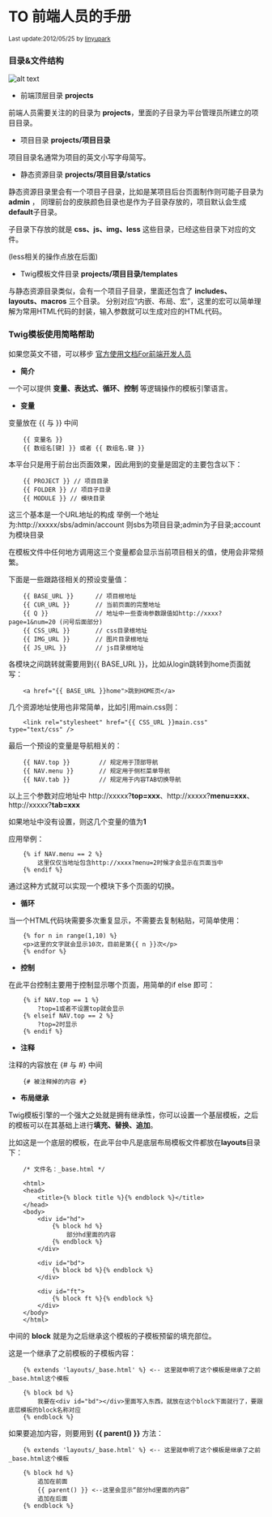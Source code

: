 # TO 前端人员的手册
<small>Last update:2012/05/25 by [linyupark](mailto:linyupark@gmail.com)</small>

### 目录&文件结构

![alt text]({../../../statics/img/pj_structor.jpg)

* 前端顶层目录 **projects**

前端人员需要关注的的目录为 **projects**，里面的子目录为平台管理员所建立的项目目录。

* 项目目录 **projects/项目目录**

项目目录名通常为项目的英文小写字母简写。

* 静态资源目录 **projects/项目目录/statics**

静态资源目录里会有一个项目子目录，比如是某项目后台页面制作则可能子目录为 **admin** ，
同理前台的皮肤颜色目录也是作为子目录存放的，项目默认会生成 **default**子目录。

子目录下存放的就是 **css、js、img、less** 这些目录，已经这些目录下对应的文件。

(less相关的操作点放在后面)

* Twig模板文件目录 **projects/项目目录/templates**

与静态资源目录类似，会有一个项目子目录，里面还包含了 **includes、layouts、macros** 三个目录。
分别对应“内嵌、布局、宏”，这里的宏可以简单理解为常用HTML代码的封装，输入参数就可以生成对应的HTML代码。

### Twig模板使用简略帮助

如果您英文不错，可以移步 [官方使用文档For前端开发人员](http://twig.sensiolabs.org/doc/templates.html)

* **简介**

一个可以提供 **变量、表达式、循环、控制** 等逻辑操作的模板引擎语言。

* **变量**

变量放在 {{ 与 }} 中间

        {{ 变量名 }}
        {{ 数组名[键] }} 或者 {{ 数组名.键 }}
        
        
本平台只是用于前台出页面效果，因此用到的变量是固定的主要包含以下：

        {{ PROJECT }} // 项目目录
        {{ FOLDER }} // 项目子目录
        {{ MODULE }} // 模块目录
        
这三个基本是一个URL地址的构成
举例一个地址为:http://xxxxx/sbs/admin/account
则sbs为项目目录;admin为子目录;account为模块目录

在模板文件中任何地方调用这三个变量都会显示当前项目相关的值，使用会非常频繁。

下面是一些跟路径相关的预设变量值：

        {{ BASE_URL }}      // 项目根地址
        {{ CUR_URL }}       // 当前页面的完整地址
        {{ Q }}             // 地址中一些查询参数跟值如http://xxxx?page=1&num=20 (问号后面部分)
        {{ CSS_URL }}       // css目录根地址
        {{ IMG_URL }}       // 图片目录根地址
        {{ JS_URL }}        // js目录根地址
        
各模块之间跳转就需要用到{{ BASE_URL }}，比如从login跳转到home页面就写：

        <a href="{{ BASE_URL }}home">跳到HOME页</a>
        
几个资源地址使用也非常简单，比如引用main.css则：

        <link rel="stylesheet" href="{{ CSS_URL }}main.css" type="text/css" />
        
最后一个预设的变量是导航相关的：

        {{ NAV.top }}        // 规定用于顶部导航
        {{ NAV.menu }}       // 规定用于侧栏菜单导航
        {{ NAV.tab }}        // 规定用于内容TAB切换导航
        
以上三个参数对应地址中 http://xxxxx?**top=xxx**、http://xxxxx?**menu=xxx**、http://xxxxx?**tab=xxx**

如果地址中没有设置，则这几个变量的值为**1**

应用举例：

        {% if NAV.menu == 2 %}
            这里仅仅当地址包含http://xxxx?menu=2时候才会显示在页面当中
        {% endif %}
        
通过这种方式就可以实现一个模块下多个页面的切换。

* **循环**

当一个HTML代码块需要多次重复显示，不需要去复制粘贴，可简单使用：

        {% for n in range(1,10) %}
        <p>这里的文字就会显示10次，目前是第{{ n }}次</p>
        {% endfor %}

* **控制**

在此平台控制主要用于控制显示哪个页面，用简单的if else 即可：

        {% if NAV.top == 1 %}
            ?top=1或者不设置top就会显示
        {% elseif NAV.top == 2 %}
            ?top=2时显示
        {% endif %}
        
* **注释**

注释的内容放在 {# 与 #} 中间

        {# 被注释掉的内容 #}


* **布局继承**

Twig模板引擎的一个强大之处就是拥有继承性，你可以设置一个基层模板，之后的模板可以在其基础上进行**填充、替换、追加**。

比如这是一个底层的模板，在此平台中凡是底层布局模板文件都放在**layouts**目录下：
        
        /* 文件名：_base.html */
        
        <html>
        <head>
            <title>{% block title %}{% endblock %}</title>
        </head>
        <body>
            <div id="hd">
                {% block hd %}
                    部分hd里面的内容
                {% endblock %}
            </div>
            
            <div id="bd">
                {% block bd %}{% endblock %}
            </div>
            
            <div id="ft">
                {% block ft %}{% endblock %}
            </div>
        </body>
        </html>
        
中间的 **block** 就是为之后继承这个模板的子模板预留的填充部位。

这是一个继承了之前模板的子模板内容：

        {% extends 'layouts/_base.html' %} <-- 这里就申明了这个模板是继承了之前_base.html这个模板
        
        {% block bd %}
            我要在<div id="bd"></div>里面写入东西，就放在这个block下面就行了，要跟底层模板的block名称对应
        {% endblock %}
        
如果要追加内容，则要用到 **{{ parent() }}** 方法：

        
        {% extends 'layouts/_base.html' %} <-- 这里就申明了这个模板是继承了之前_base.html这个模板
        
        {% block hd %}
            追加在前面
            {{ parent() }} <--这里会显示“部分hd里面的内容”
            追加在后面
        {% endblock %}



























